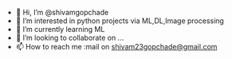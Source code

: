 - 👋 Hi, I’m @shivamgopchade
- 👀 I’m interested in python projects via ML,DL,Image processing
- 🌱 I’m currently learning ML
- 💞️ I’m looking to collaborate on ...
- 📫 How to reach me :mail on shivam23gopchade@gmail.com

<!---
shivamgopchade/shivamgopchade is a ✨ special ✨ repository because its `README.md` (this file) appears on your GitHub profile.
You can click the Preview link to take a look at your changes.
--->
